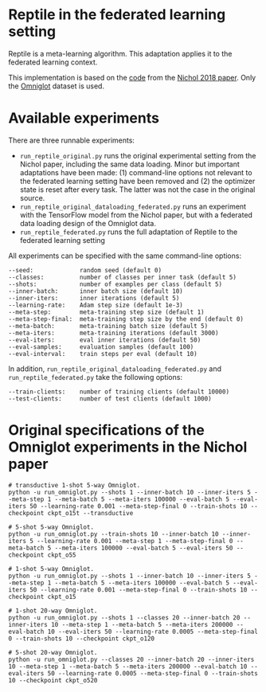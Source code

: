 # Reptile in the federated learning setting

Reptile is a meta-learning algorithm. This adaptation applies it to the federated learning context.

This implementation is based on the [code](https://github.com/openai/supervised-reptile) from the [Nichol 2018 paper](https://arxiv.org/abs/1803.02999). Only the [Omniglot](https://github.com/brendenlake/omniglot) dataset is used.

# Available experiments

There are three runnable experiments:
* `run_reptile_original.py` runs the original experimental setting from the Nichol paper, including the same data loading. Minor but important adaptations have been made: (1) command-line options not relevant to the federated learning setting have been removed and (2) the optimizer state is reset after every task. The latter was not the case in the original source.
* `run_reptile_original_dataloading_federated.py` runs an experiment with the TensorFlow model from the Nichol paper, but with a federated data loading design of the Omniglot data.
* `run_reptile_federated.py` runs the full adaptation of Reptile to the federated learning setting

All experiments can be specified with the same command-line options:
```
--seed:             random seed (default 0)
--classes:          number of classes per inner task (default 5)
--shots:            number of examples per class (default 5)
--inner-batch:      inner batch size (default 10)
--inner-iters:      inner iterations (default 5)
--learning-rate:    Adam step size (default 1e-3)
--meta-step:        meta-training step size (default 1)
--meta-step-final:  meta-training step size by the end (default 0)
--meta-batch:       meta-training batch size (default 5)
--meta-iters:       meta-training iterations (default 3000)
--eval-iters:       eval inner iterations (default 50)
--eval-samples:     evaluation samples (default 100)
--eval-interval:    train steps per eval (default 10)
```
In addition, `run_reptile_original_dataloading_federated.py` and `run_reptile_federated.py` take the following options:
```
--train-clients:    number of training clients (default 10000)
--test-clients:     number of test clients (default 1000)
```

# Original specifications of the Omniglot experiments in the Nichol paper

```shell
# transductive 1-shot 5-way Omniglot.
python -u run_omniglot.py --shots 1 --inner-batch 10 --inner-iters 5 --meta-step 1 --meta-batch 5 --meta-iters 100000 --eval-batch 5 --eval-iters 50 --learning-rate 0.001 --meta-step-final 0 --train-shots 10 --checkpoint ckpt_o15t --transductive

# 5-shot 5-way Omniglot.
python -u run_omniglot.py --train-shots 10 --inner-batch 10 --inner-iters 5 --learning-rate 0.001 --meta-step 1 --meta-step-final 0 --meta-batch 5 --meta-iters 100000 --eval-batch 5 --eval-iters 50 --checkpoint ckpt_o55

# 1-shot 5-way Omniglot.
python -u run_omniglot.py --shots 1 --inner-batch 10 --inner-iters 5 --meta-step 1 --meta-batch 5 --meta-iters 100000 --eval-batch 5 --eval-iters 50 --learning-rate 0.001 --meta-step-final 0 --train-shots 10 --checkpoint ckpt_o15

# 1-shot 20-way Omniglot.
python -u run_omniglot.py --shots 1 --classes 20 --inner-batch 20 --inner-iters 10 --meta-step 1 --meta-batch 5 --meta-iters 200000 --eval-batch 10 --eval-iters 50 --learning-rate 0.0005 --meta-step-final 0 --train-shots 10 --checkpoint ckpt_o120

# 5-shot 20-way Omniglot.
python -u run_omniglot.py --classes 20 --inner-batch 20 --inner-iters 10 --meta-step 1 --meta-batch 5 --meta-iters 200000 --eval-batch 10 --eval-iters 50 --learning-rate 0.0005 --meta-step-final 0 --train-shots 10 --checkpoint ckpt_o520
```